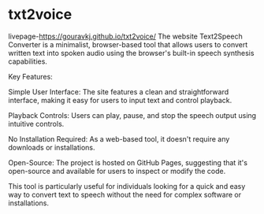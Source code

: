 # txt2voice
 livepage-https://gouravkj.github.io/txt2voice/
The website Text2Speech Converter is a minimalist, browser-based tool that allows users to convert written text into spoken audio using the browser's built-in speech synthesis capabilities. 

Key Features:

Simple User Interface: The site features a clean and straightforward interface, making it easy for users to input text and control playback. 

Playback Controls: Users can play, pause, and stop the speech output using intuitive controls. 

No Installation Required: As a web-based tool, it doesn't require any downloads or installations. 

Open-Source: The project is hosted on GitHub Pages, suggesting that it's open-source and available for users to inspect or modify the code. 


This tool is particularly useful for individuals looking for a quick and easy way to convert text to speech without the need for complex software or installations. 

